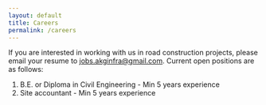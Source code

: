 ```yaml
---
layout: default
title: Careers
permalink: /careers
---
```


If you are interested in working with us in road construction projects, please email your resume to [jobs.akginfra@gmail.com](mailto:jobs.akginfra@gmail.com). Current open positions are as follows:

1. B.E. or Diploma in Civil Engineering - Min 5 years experience
2. Site accountant - Min 5 years experience

